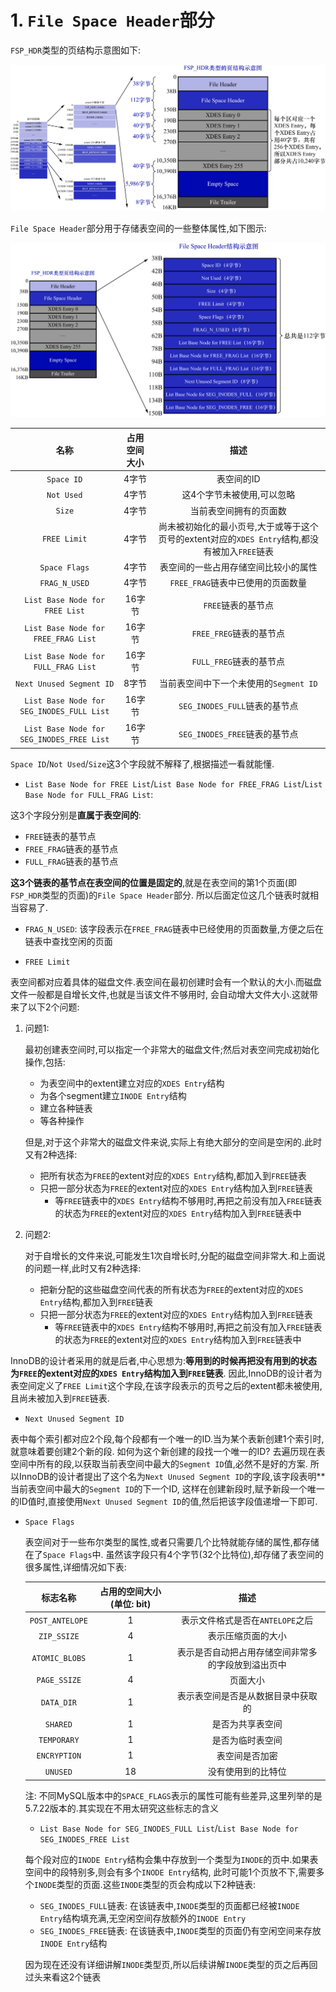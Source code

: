 # 1. `File Space Header`部分

`FSP_HDR`类型的页结构示意图如下:

![FSP_HDR类型的页结构示意图](./img/FSP_HDR类型的页结构示意图.jpg)

`File Space Header`部分用于存储表空间的一些整体属性,如下图示:

![FileSpaceHeader结构示意图](./img/FileSpaceHeader结构示意图.jpg)

|                    名称                     | 占用空间大小 |                              描述                              |
|:-----------------------------------------:|:------:|:------------------------------------------------------------:|
|                `Space ID`                 |  4字节   |                            表空间的ID                            |
|                `Not Used`                 |  4字节   |                        这4个字节未被使用,可以忽略                        |
|                  `Size`                   |  4字节   |                         当前表空间拥有的页面数                          |
|               `FREE Limit`                |  4字节   | 尚未被初始化的最小页号,大于或等于这个页号的extent对应的`XDES Entry`结构,都没有被加入`FREE`链表 |
|               `Space Flags`               |  4字节   |                      表空间的一些占用存储空间比较小的属性                      |
|               `FRAG_N_USED`               |  4字节   |                    `FREE_FRAG`链表中已使用的页面数量                    |
|      `List Base Node for FREE List`       |  16字节  |                         `FREE`链表的基节点                         |
|    `List Base Node for FREE_FRAG List`    |  16字节  |                      `FREE_FREG`链表的基节点                       |
|    `List Base Node for FULL_FRAG List`    |  16字节  |                      `FULL_FREG`链表的基节点                       |
|         `Next Unused Segment ID`          |  8字节   |                  当前表空间中下一个未使用的`Segment ID`                   |
| `List Base Node for SEG_INODES_FULL List` |  16字节  |                   `SEG_INODES_FULL`链表的基节点                    |
| `List Base Node for SEG_INODES_FREE List` |  16字节  |                   `SEG_INODES_FREE`链表的基节点                    |

`Space ID`/`Not Used`/`Size`这3个字段就不解释了,根据描述一看就能懂.

- `List Base Node for FREE List`/`List Base Node for FREE_FRAG List`/`List Base Node for FULL_FRAG List`:

这3个字段分别是**直属于表空间的**:

- `FREE`链表的基节点
- `FREE_FRAG`链表的基节点
- `FULL_FRAG`链表的基节点

**这3个链表的基节点在表空间的位置是固定的**,就是在表空间的第1个页面(即`FSP_HDR`类型的页面)的`File Space Header`部分.
所以后面定位这几个链表时就相当容易了.

- `FRAG_N_USED`: 该字段表示在`FREE_FRAG`链表中已经使用的页面数量,方便之后在链表中查找空闲的页面

- `FREE Limit`

表空间都对应着具体的磁盘文件.表空间在最初创建时会有一个默认的大小.而磁盘文件一般都是自增长文件,也就是当该文件不够用时,
会自动增大文件大小.这就带来了以下2个问题:

1. 问题1:

    最初创建表空间时,可以指定一个非常大的磁盘文件;然后对表空间完成初始化操作,包括:
    
    - 为表空间中的extent建立对应的`XDES Entry`结构
    - 为各个segment建立`INODE Entry`结构
    - 建立各种链表
    - 等各种操作
    
    但是,对于这个非常大的磁盘文件来说,实际上有绝大部分的空间是空闲的.此时又有2种选择:
    
    - 把所有状态为`FREE`的extent对应的`XDES Entry`结构,都加入到`FREE`链表
    - 只把一部分状态为`FREE`的extent对应的`XDES Entry`结构加入到`FREE`链表
      - 等`FREE`链表中的`XDES Entry`结构不够用时,再把之前没有加入`FREE`链表的状态为`FREE`的extent对应的`XDES Entry`结构加入到`FREE`链表中

2. 问题2:

    对于自增长的文件来说,可能发生1次自增长时,分配的磁盘空间非常大.和上面说的问题一样,此时又有2种选择:
    
   - 把新分配的这些磁盘空间代表的所有状态为`FREE`的extent对应的`XDES Entry`结构,都加入到`FREE`链表
   - 只把一部分状态为`FREE`的extent对应的`XDES Entry`结构加入到`FREE`链表
     - 等`FREE`链表中的`XDES Entry`结构不够用时,再把之前没有加入`FREE`链表的状态为`FREE`的extent对应的`XDES Entry`结构加入到`FREE`链表中

InnoDB的设计者采用的就是后者,中心思想为:**等用到的时候再把没有用到的状态为`FREE`的extent对应的`XDES Entry`结构加入到`FREE`链表**.
因此,InnoDB的设计者为表空间定义了`FREE Limit`这个字段,在该字段表示的页号之后的extent都未被使用,且尚未被加入到`FREE`链表.

- `Next Unused Segment ID`

表中每个索引都对应2个段,每个段都有一个唯一的ID.当为某个表新创建1个索引时,就意味着要创建2个新的段.
如何为这个新创建的段找一个唯一的ID? 去遍历现在表空间中所有的段,以获取当前表空间中最大的`Segment ID`值,必然不是好的方案.
所以InnoDB的设计者提出了这个名为`Next Unused Segment ID`的字段,该字段表明**当前表空间中最大的`Segment ID`的下一个ID,
这样在创建新段时,赋予新段一个唯一的ID值时,直接使用`Next Unused Segment ID`的值,然后把该字段值递增一下即可.

- `Space Flags`

    表空间对于一些布尔类型的属性,或者只需要几个比特就能存储的属性,都存储在了`Space Flags`中.
    虽然该字段只有4个字节(32个比特位),却存储了表空间的很多属性,详细情况如下表:
    
    |      标志名称       | 占用的空间大小(单位: bit) |            描述             |
    |:---------------:|:----------------:|:-------------------------:|
    | `POST_ANTELOPE` |        1         |   表示文件格式是否在`ANTELOPE`之后   |
    |   `ZIP_SSIZE`   |        4         |         表示压缩页面的大小         |
    | `ATOMIC_BLOBS`  |        1         | 表示是否自动把占用存储空间非常多的字段放到溢出页中 |
    |  `PAGE_SSIZE`   |        4         |           页面大小            |
    |   `DATA_DIR`    |        1         |     表示表空间是否是从数据目录中获取的     |
    |    `SHARED`     |        1         |         是否为共享表空间          |
    |   `TEMPORARY`   |        1         |         是否为临时表空间          |
    |  `ENCRYPTION`   |        1         |          表空间是否加密          |
    |    `UNUSED`     |        18        |         没有使用到的比特位         |
    
    注: 不同MySQL版本中的`SPACE_FLAGS`表示的属性可能有些差异,这里列举的是5.7.22版本的.其实现在不用太研究这些标志的含义
    
    - `List Base Node for SEG_INODES_FULL List`/`List Base Node for SEG_INODES_FREE List`
    
    每个段对应的`INODE Entry`结构会集中存放到一个类型为`INODE`的页中.如果表空间中的段特别多,则会有多个`INODE Entry`结构,
    此时可能1个页放不下,需要多个`INODE`类型的页面.这些`INODE`类型的页会构成以下2种链表:
    
    - `SEG_INODES_FULL`链表: 在该链表中,`INODE`类型的页面都已经被`INODE Entry`结构填充满,无空闲空间存放额外的`INODE Entry`
    - `SEG_INODES_FREE`链表: 在该链表中,`INODE`类型的页面仍有空闲空间来存放`INODE Entry`结构
    
    因为现在还没有详细讲解`INODE`类型页,所以后续讲解`INODE`类型的页之后再回过头来看这2个链表
